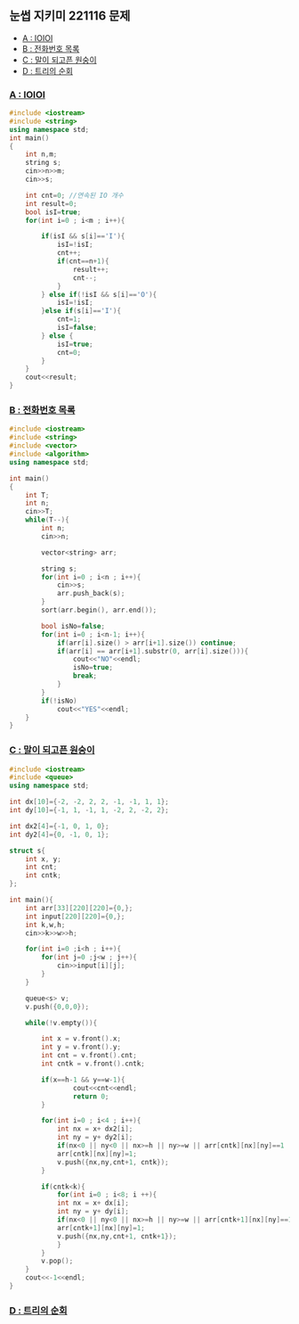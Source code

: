 ## 눈썹 지키미 221116 문제

- [A : IOIOI](https://www.acmicpc.net/problem/5525)
- [B : 전화번호 목록](https://www.acmicpc.net/problem/5052)
- [C : 말이 되고픈 원숭이](https://www.acmicpc.net/problem/1600)
- [D : 트리의 순회](https://www.acmicpc.net/problem/2263)

### [A : IOIOI](https://www.acmicpc.net/problem/5525)
```c++
#include <iostream>
#include <string>
using namespace std;
int main()
{
    int n,m;
    string s;
    cin>>n>>m;
    cin>>s;

    int cnt=0; //연속된 IO 개수
    int result=0;
    bool isI=true;
    for(int i=0 ; i<m ; i++){

        if(isI && s[i]=='I'){
            isI=!isI;
            cnt++;
            if(cnt==n+1){
                result++;
                cnt--;
            }
        } else if(!isI && s[i]=='O'){
            isI=!isI;
        }else if(s[i]=='I'){
            cnt=1;
            isI=false;
        } else {
            isI=true;
            cnt=0;
        }
    }
    cout<<result;
}
```

### [B : 전화번호 목록](https://www.acmicpc.net/problem/5052)
```c++
#include <iostream>
#include <string>
#include <vector>
#include <algorithm>
using namespace std;

int main()
{
    int T;
    int n;
    cin>>T;
    while(T--){
        int n;
        cin>>n;

        vector<string> arr;

        string s;
        for(int i=0 ; i<n ; i++){
            cin>>s;
            arr.push_back(s);
        }
        sort(arr.begin(), arr.end());

        bool isNo=false;
        for(int i=0 ; i<n-1; i++){
            if(arr[i].size() > arr[i+1].size()) continue;
            if(arr[i] == arr[i+1].substr(0, arr[i].size())){
                cout<<"NO"<<endl;
                isNo=true;
                break;
            }
        }
        if(!isNo)
            cout<<"YES"<<endl;
    }
}
```
### [C : 말이 되고픈 원숭이](https://www.acmicpc.net/problem/1600)
```c++
#include <iostream>
#include <queue>
using namespace std;

int dx[10]={-2, -2, 2, 2, -1, -1, 1, 1};
int dy[10]={-1, 1, -1, 1, -2, 2, -2, 2};

int dx2[4]={-1, 0, 1, 0};
int dy2[4]={0, -1, 0, 1};

struct s{
    int x, y;
    int cnt;
    int cntk;
};

int main(){
    int arr[33][220][220]={0,};
    int input[220][220]={0,};
    int k,w,h;
    cin>>k>>w>>h;

    for(int i=0 ;i<h ; i++){
        for(int j=0 ;j<w ; j++){
            cin>>input[i][j];
        }
    }

    queue<s> v;
    v.push({0,0,0});

    while(!v.empty()){

        int x = v.front().x;
        int y = v.front().y;
        int cnt = v.front().cnt;
        int cntk = v.front().cntk;

        if(x==h-1 && y==w-1){
                cout<<cnt<<endl;
                return 0;
        }

        for(int i=0 ; i<4 ; i++){
            int nx = x+ dx2[i];
            int ny = y+ dy2[i];
            if(nx<0 || ny<0 || nx>=h || ny>=w || arr[cntk][nx][ny]==1 || input[nx][ny]==1) continue;
            arr[cntk][nx][ny]=1;
            v.push({nx,ny,cnt+1, cntk});
        }

        if(cntk<k){
            for(int i=0 ; i<8; i ++){
            int nx = x+ dx[i];
            int ny = y+ dy[i];
            if(nx<0 || ny<0 || nx>=h || ny>=w || arr[cntk+1][nx][ny]==1 || input[nx][ny]==1) continue;
            arr[cntk+1][nx][ny]=1;
            v.push({nx,ny,cnt+1, cntk+1});
            }
        }
        v.pop();
    }
    cout<<-1<<endl;
}
```
### [D : 트리의 순회](https://www.acmicpc.net/problem/2263)